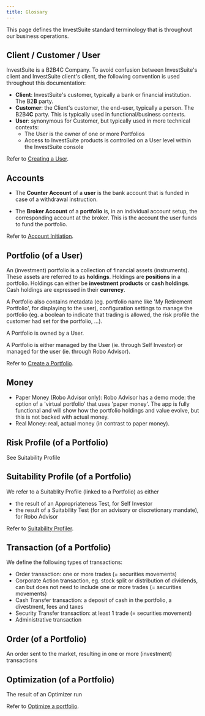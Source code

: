 ```yaml
---
title: Glossary
---
```


This page defines the InvestSuite standard terminology that is throughout our business operations.

## Client / Customer / User
InvestSuite is a B2B4C Company. To avoid confusion between InvestSuite's client and InvestSuite client's client, the following convention is used throughout this documentation:

- **Client**: InvestSuite's customer, typically a bank or financial institution. The B2**B** party.
- **Customer**: the Client's customer, the end-user, typically a person. The B2B4**C** party. This is typically used in functional/business contexts.
- **User**: synonymous for Customer, but typically used in more technical contexts:
    - The User is the owner of one or more Portfolios
    - Access to InvestSuite products is controlled on a User level within the InvestSuite console

Refer to [Creating a User](../common_scenarios/account_initiation/#create-a-user).

<!-- #### Document
TODO -->

<!-- ### Report
TODO -->

## Accounts

- The **Counter Account** of a **user** is the bank account that is funded in case of a withdrawal instruction.

- The **Broker Account** of a **portfolio** is, in an individual account setup, the corresponding account at the broker. This is the account the user funds to fund the portfolio.

Refer to [Account Initiation](../common_scenarios/account_initiation.md).

## Portfolio (of a User)
An (investment) portfolio is a collection of financial assets (instruments). 
These assets are referred to as **holdings**. Holdings are **positions** in a portfolio.
Holdings can either be **investment products** or **cash holdings**. Cash holdings are expressed in their **currency**.

A Portfolio also contains metadata (eg. portfolio name like 'My Retirement Portfolio', for displaying to the user), configuration settings to manage the portfolio (eg. a boolean to indicate that trading is allowed, the risk profile the customer had set for the portfolio, ...).

A Portfolio is owned by a User.

A Portfolio is either managed by the User (ie. through Self Investor) or managed for the user (ie. through Robo Advisor).

Refer to [Create a Portfolio](../common_scenarios/account_initiation/#create-a-portfolio).

<!-- Portfolio
Portfolio Stats
:question_mark: not found in InvestSuite API documentation - About 
Contains stats about multiple instruments -->

## Money

- Paper Money (Robo Advisor only): Robo Advisor has a demo mode: the option of a 'virtual portfolio' that uses 'paper money'. The app is fully functional and will show how the portfolio holdings and value evolve, but this is not backed with actual money.
- Real Money: real, actual money (in contrast to paper money).



## Risk Profile (of a Portfolio)

See Suitability Profile

## Suitability Profile (of a Portfolio)

We refer to a Suitablity Profile (linked to a Portfolio) as either

- the result of an Appropriateness Test, for Self Investor
- the result of a Suitability Test (for an advisory or discretionary mandate), for Robo Advisor

Refer to [Suitability Profiler](../common_scenarios/suitability_profiler).

## Transaction (of a Portfolio)

We define the following types of transactions:

- Order transaction: one or more trades (= securities movements)
- Corporate Action transaction, eg. stock split or distribution of dividends, can but does not need to include one or more trades (= securities movements)
- Cash Transfer transaction: a deposit of cash in the portfolio, a divestment, fees and taxes
- Security Transfer transaction: at least 1 trade (= securities movement)
- Administrative transaction

<!-- Documentation EOD file storage of transactions in IVS databases - Google Docs -->

## Order (of a Portfolio)

An order sent to the market, resulting in one or more (investment) transactions

## Optimization (of a Portfolio)

The result of an Optimizer run

Refer to [Optimize a portfolio](../common_scenarios/run_optimizer/).